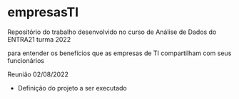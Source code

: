 # empresasTI
Repositório do trabalho desenvolvido no curso de Análise de Dados do ENTRA21 turma 2022

para entender os benefícios que as empresas de TI compartilham com seus funcionários

Reunião 02/08/2022
- Definição do projeto a ser executado
